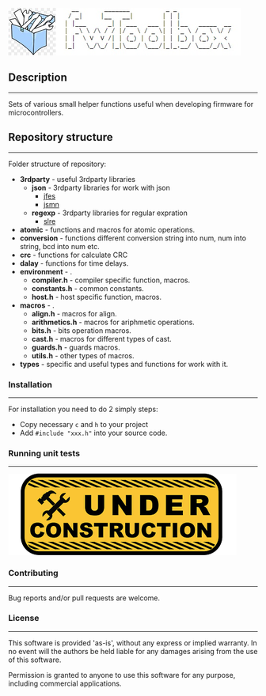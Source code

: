 ![alt text](docs/pics/header.png "Project name")

## Description
---

Sets of various small helper functions useful when developing firmware for microcontrollers.

## Repository structure
---

Folder structure of repository:

- **3rdparty** - useful 3rdparty libraries
  - **json** - 3rdparty libraries for work with json
    - [jfes](https://github.com/dmitrii-eremin/jfes)
    - [jsmn](https://github.com/zserge/jsmn)
  - **regexp** - 3rdparty libraries for regular expration
    - [slre](https://github.com/cesanta/slre)
- **atomic** - functions and macros for atomic operations.
- **conversion** - functions different conversion string into num, num into string, bcd into num etc.
- **crc** - functions for calculate CRC
- **dalay** - functions for time delays.
- **environment** - .
  - **compiler.h** - compiler specific function, macros.
  - **constants.h** - common constants.
  - **host.h** - host specific function, macros.
- **macros** - .
  - **align.h** - macros for align.
  - **arithmetics.h** - macros for ariphmetic operations.
  - **bits.h** - bits operation macros.
  - **cast.h** - macros for different types of cast.
  - **guards.h** - guards macros.
  - **utils.h** - other types of macros.
- **types** - specific and useful types and functions for work with it.




### Installation
---

For installation you need to do 2 simply steps:

- Copy necessary ``c`` and ``h`` to your project
- Add ``#include "xxx.h"`` into your source code.

### Running unit tests
---

![alt text](docs/pics/under_construction.png "under constraction")

### Contributing
---

Bug reports and/or pull requests are welcome.

### License
---

This software is provided 'as-is', without any express or implied warranty. In no event will the authors be held liable for any damages arising from the use of this software.

Permission is granted to anyone to use this software for any purpose, including commercial applications.
